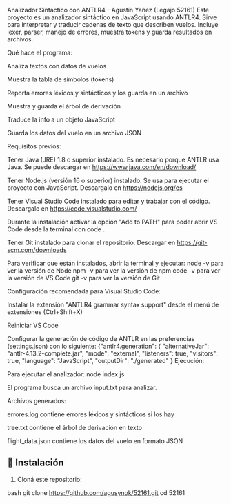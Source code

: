 Analizador Sintáctico con ANTLR4 - Agustín Yañez (Legajo 52161)
Este proyecto es un analizador sintáctico en JavaScript usando ANTLR4.
Sirve para interpretar y traducir cadenas de texto que describen vuelos.
Incluye lexer, parser, manejo de errores, muestra tokens y guarda resultados en archivos.

Qué hace el programa:

Analiza textos con datos de vuelos

Muestra la tabla de símbolos (tokens)

Reporta errores léxicos y sintácticos y los guarda en un archivo

Muestra y guarda el árbol de derivación

Traduce la info a un objeto JavaScript

Guarda los datos del vuelo en un archivo JSON

Requisitos previos:

Tener Java (JRE) 1.8 o superior instalado. Es necesario porque ANTLR usa Java. Se puede descargar en https://www.java.com/en/download/

Tener Node.js (versión 16 o superior) instalado. Se usa para ejecutar el proyecto con JavaScript. Descargalo en https://nodejs.org/es

Tener Visual Studio Code instalado para editar y trabajar con el código. Descargalo en https://code.visualstudio.com/

Durante la instalación activar la opción "Add to PATH" para poder abrir VS Code desde la terminal con code .

Tener Git instalado para clonar el repositorio. Descargar en https://git-scm.com/downloads

Para verificar que están instalados, abrir la terminal y ejecutar:
node -v para ver la versión de Node
npm -v para ver la versión de npm
code -v para ver la versión de VS Code
git -v para ver la versión de Git

Configuración recomendada para Visual Studio Code:

Instalar la extensión "ANTLR4 grammar syntax support" desde el menú de extensiones (Ctrl+Shift+X)

Reiniciar VS Code

Configurar la generación de código de ANTLR en las preferencias (settings.json) con lo siguiente:
{"antlr4.generation": {
 "alternativeJar": "antlr-4.13.2-complete.jar",
 "mode": "external",
 "listeners": true,
 "visitors": true,
 "language": "JavaScript",
 "outputDir": "./generated"
 } 
 Ejecución:

Para ejecutar el analizador:
node index.js

El programa busca un archivo input.txt para analizar.

Archivos generados:

errores.log contiene errores léxicos y sintácticos si los hay

tree.txt contiene el árbol de derivación en texto

flight_data.json contiene los datos del vuelo en formato JSON

## 🔧 Instalación

1. Cloná este repositorio:

bash
git clone https://github.com/agusynok/52161.git
cd 52161
